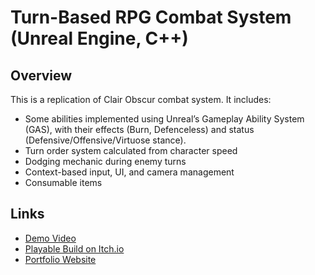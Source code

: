 # Turn-Based RPG Combat System (Unreal Engine, C++)

## Overview
This is a replication of Clair Obscur combat system. It includes:

- Some abilities implemented using Unreal’s Gameplay Ability System (GAS), with their effects (Burn, Defenceless) and status (Defensive/Offensive/Virtuose stance).
- Turn order system calculated from character speed
- Dodging mechanic during enemy turns
- Context-based input, UI, and camera management
- Consumable items

## Links

- [Demo Video](https://www.youtube.com/watch?v=PnQxGze_VTQ)
- [Playable Build on Itch.io](https://paulbeneteau.itch.io/arpg-combat)
- [Portfolio Website](https://paulbeneteau.com)